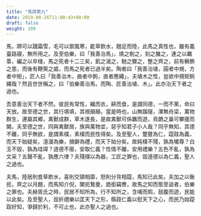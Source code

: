 ```yaml
---
title: "馬蹄第九"
date: 2019-08-26T11:00:43+08:00
draft: false
weight: 109
---
```




馬，蹄可以踐霜雪，毛可以禦風寒，齕草飲水，翹足而陸，此馬之真性也，雖有義臺路寢，無所用之。及至伯樂，曰「我善治馬」，燒之剔之，刻之雒之，連之以羈馽，編之以皁棧，馬之死者十二三矣，飢之渴之，馳之驟之，整之齊之，前有橛飾之患，而後有鞭筴之威，而馬之死者已過半矣。陶者曰「我善治埴，圓者中規，方者中矩」，匠人曰「我善治木，曲者中鉤，直者應繩」，夫埴木之性，豈欲中規矩鉤繩哉？然且世世稱之，曰「伯樂善治馬，而陶、匠善治埴、木」。此亦治天下者之過也。

吾意善治天下者不然。彼民有常性，織而衣，耕而食，是謂同德，一而不黨，命曰天放。故至德之世，其行填填，其視顛顛，當是時也，山無蹊隧，澤無舟梁，萬物群生，連屬其鄉，禽獸成群，草木遂長，是故禽獸可係羈而遊，鳥鵲之巢可攀援而闚。夫至德之世，同與禽獸居，族與萬物並，惡乎知君子小人哉？同乎無知，其德不離，同乎無欲，是謂素樸，素樸而民性得矣。及至聖人，蹩躠為仁，踶跂為義，而天下始疑矣，澶漫為樂，摘僻為禮，而天下始分矣。故純樸不殘，孰為犧尊？白玉不毀，孰為珪璋？道德不廢，安取仁義？性情不離，安用禮樂？五色不亂，孰為文采？五聲不亂，孰應六律？夫殘樸以為器，工匠之罪也，毀道德以為仁義，聖人之過也。

夫馬，陸居則食草飲水，喜則交頸相靡，怒則分背相踶，馬知已此矣。夫加之以衡扼，齊之以月題，而馬知介倪，闉扼鷙曼，詭銜竊轡，故馬之知而態至盜者，伯樂之罪也。夫赫胥氏之時，民居不知所為，行不知所之，含哺而熙，鼓腹而遊，民能以此矣。及至聖人，屈折禮樂以匡天下之形，縣跂仁義以慰天下之心，而民乃始踶跂好知，爭歸於利，不可止也，此亦聖人之過也。